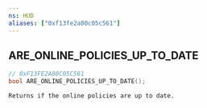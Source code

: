 ```yaml
---
ns: HUD
aliases: ["0xf13fe2a80c05c561"]
---
```

## ARE_ONLINE_POLICIES_UP_TO_DATE

```c
// 0xF13FE2A80C05C561
bool ARE_ONLINE_POLICIES_UP_TO_DATE();
```

```
Returns if the online policies are up to date.
```
